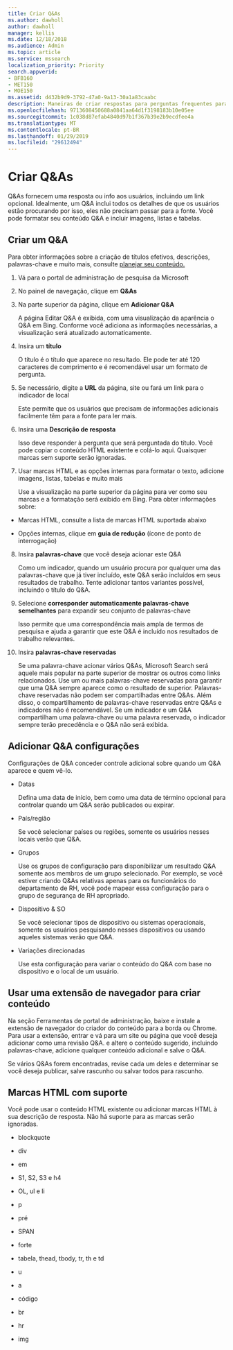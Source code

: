 ```yaml
---
title: Criar Q&As
ms.author: dawholl
author: dawholl
manager: kellis
ms.date: 12/18/2018
ms.audience: Admin
ms.topic: article
ms.service: mssearch
localization_priority: Priority
search.appverid:
- BFB160
- MET150
- MOE150
ms.assetid: d432b9d9-3792-47a0-9a13-30a1a83caabc
description: Maneiras de criar respostas para perguntas frequentes para o Microsoft Search funcionam resultados
ms.openlocfilehash: 9713608450688a0841aa64d1f3198183b10e05ee
ms.sourcegitcommit: 1c038d87efab4840d97b1f367b39e2b9ecdfee4a
ms.translationtype: MT
ms.contentlocale: pt-BR
ms.lasthandoff: 01/29/2019
ms.locfileid: "29612494"
---
```

# <a name="create-qas"></a>Criar Q&As

Q&As fornecem uma resposta ou info aos usuários, incluindo um link opcional. Idealmente, um Q&A inclui todos os detalhes de que os usuários estão procurando por isso, eles não precisam passar para a fonte. Você pode formatar seu conteúdo Q&A e incluir imagens, listas e tabelas.
  
## <a name="create-a-qa"></a>Criar um Q&A

Para obter informações sobre a criação de títulos efetivos, descrições, palavras-chave e muito mais, consulte [planejar seu conteúdo.](plan-your-content.md)
  
1. Vá para o portal de administração de pesquisa da Microsoft
    
2. No painel de navegação, clique em **Q&As**
    
3. Na parte superior da página, clique em **Adicionar Q&A**
    
    A página Editar Q&A é exibida, com uma visualização da aparência o Q&A em Bing. Conforme você adiciona as informações necessárias, a visualização será atualizado automaticamente.
    
4. Insira um **título**
    
    O título é o título que aparece no resultado. Ele pode ter até 120 caracteres de comprimento e é recomendável usar um formato de pergunta.
    
5. Se necessário, digite a **URL** da página, site ou fará um link para o indicador de local 
    
    Este permite que os usuários que precisam de informações adicionais facilmente têm para a fonte para ler mais.
    
6. Insira uma **Descrição de resposta**
    
    Isso deve responder à pergunta que será perguntada do título. Você pode copiar o conteúdo HTML existente e colá-lo aqui. Quaisquer marcas sem suporte serão ignoradas.
    
7. Usar marcas HTML e as opções internas para formatar o texto, adicione imagens, listas, tabelas e muito mais
    
    Use a visualização na parte superior da página para ver como seu marcas e a formatação será exibido em Bing. Para obter informações sobre:
    
  - Marcas HTML, consulte a lista de marcas HTML suportada abaixo
    
  - Opções internas, clique em **guia de redução** (ícone de ponto de interrogação) 
    
8. Insira **palavras-chave** que você deseja acionar este Q&A 
    
    Como um indicador, quando um usuário procura por qualquer uma das palavras-chave que já tiver incluído, este Q&A serão incluídos em seus resultados de trabalho. Tente adicionar tantos variantes possível, incluindo o título do Q&A.
    
9. Selecione **corresponder automaticamente palavras-chave semelhantes** para expandir seu conjunto de palavras-chave 
    
    Isso permite que uma correspondência mais ampla de termos de pesquisa e ajuda a garantir que este Q&A é incluído nos resultados de trabalho relevantes.
    
10. Insira **palavras-chave reservadas**
    
    Se uma palavra-chave acionar vários Q&As, Microsoft Search será aquele mais popular na parte superior de mostrar os outros como links relacionados. Use um ou mais palavras-chave reservadas para garantir que uma Q&A sempre aparece como o resultado de superior. Palavras-chave reservadas não podem ser compartilhadas entre Q&As. Além disso, o compartilhamento de palavras-chave reservadas entre Q&As e indicadores não é recomendável. Se um indicador e um Q&A compartilham uma palavra-chave ou uma palavra reservada, o indicador sempre terão precedência e o Q&A não será exibida.
    
## <a name="add-qa-settings"></a>Adicionar Q&A configurações

Configurações de Q&A conceder controle adicional sobre quando um Q&A aparece e quem vê-lo.
  
- Datas
    
    Defina uma data de início, bem como uma data de término opcional para controlar quando um Q&A serão publicados ou expirar.
    
- País/região
    
    Se você selecionar países ou regiões, somente os usuários nesses locais verão que Q&A.
    
- Grupos
    
    Use os grupos de configuração para disponibilizar um resultado Q&A somente aos membros de um grupo selecionado. Por exemplo, se você estiver criando Q&As relativas apenas para os funcionários do departamento de RH, você pode mapear essa configuração para o grupo de segurança de RH apropriado.
    
- Dispositivo &amp; SO
    
    Se você selecionar tipos de dispositivo ou sistemas operacionais, somente os usuários pesquisando nesses dispositivos ou usando aqueles sistemas verão que Q&A.
    
- Variações direcionadas
    
    Use esta configuração para variar o conteúdo do Q&A com base no dispositivo e o local de um usuário.
    
## <a name="use-a-browser-extension-to-create-content"></a>Usar uma extensão de navegador para criar conteúdo

Na seção Ferramentas de portal de administração, baixe e instale a extensão de navegador do criador do conteúdo para a borda ou Chrome. Para usar a extensão, entrar e vá para um site ou página que você deseja adicionar como uma revisão Q&A. e altere o conteúdo sugerido, incluindo palavras-chave, adicione qualquer conteúdo adicional e salve o Q&A.
  
Se vários Q&As forem encontradas, revise cada um deles e determinar se você deseja publicar, salve rascunho ou salvar todos para rascunho.
  
## <a name="supported-html-tags"></a>Marcas HTML com suporte

Você pode usar o conteúdo HTML existente ou adicionar marcas HTML à sua descrição de resposta. Não há suporte para as marcas serão ignoradas.
  
- blockquote
    
- div
    
- em
    
- S1, S2, S3 e h4
    
- OL, ul e li
    
- p
    
- pré
    
- SPAN
    
- forte
    
- tabela, thead, tbody, tr, th e td
    
- u
    
- a
    
- código
    
- br
    
- hr
    
- img

  

